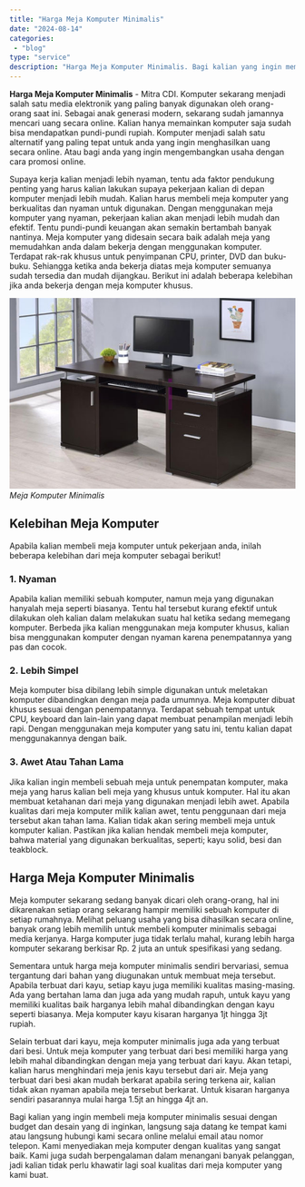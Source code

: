 ```yaml
---
title: "Harga Meja Komputer Minimalis"
date: "2024-08-14"
categories:
 - "blog"
type: "service"
description: "Harga Meja Komputer Minimalis. Bagi kalian yang ingin membeli meja komputer minimalis sesuai dengan budget dan desain yang di inginkan, langsung saja datang..."
---
```


**Harga Meja Komputer Minimalis** - Mitra CDI. Komputer sekarang menjadi salah satu media elektronik yang paling banyak digunakan oleh orang-orang saat ini. Sebagai anak generasi modern, sekarang sudah jamannya mencari uang secara online. Kalian hanya memainkan komputer saja sudah bisa mendapatkan pundi-pundi rupiah. Komputer menjadi salah satu alternatif yang paling tepat untuk anda yang ingin menghasilkan uang secara online. Atau bagi anda yang ingin mengembangkan usaha dengan cara promosi online.

Supaya kerja kalian menjadi lebih nyaman, tentu ada faktor pendukung penting yang harus kalian lakukan supaya pekerjaan kalian di depan komputer menjadi lebih mudah. Kalian harus membeli meja komputer yang berkualitas dan nyaman untuk digunakan. Dengan menggunakan meja komputer yang nyaman, pekerjaan kalian akan menjadi lebih mudah dan efektif. Tentu pundi-pundi keuangan akan semakin bertambah banyak nantinya. Meja komputer yang didesain secara baik adalah meja yang memudahkan anda dalam bekerja dengan menggunakan komputer. Terdapat rak-rak khusus untuk penyimpanan CPU, printer, DVD dan buku-buku. Sehiangga ketika anda bekerja diatas meja komputer semuanya sudah tersedia dan mudah dijangkau. Berikut ini adalah beberapa kelebihan jika anda bekerja dengan meja komputer khusus.

![Harga Meja Komputer Minimalis](/images/blog/meja-komputer-minimalis.jpg)
*Meja Komputer Minimalis*

## Kelebihan Meja Komputer

Apabila kalian membeli meja komputer untuk pekerjaan anda, inilah beberapa kelebihan dari meja komputer sebagai berikut!
### 1\. Nyaman

Apabila kalian memiliki sebuah komputer, namun meja yang digunakan hanyalah meja seperti biasanya. Tentu hal tersebut kurang efektif untuk dilakukan oleh kalian dalam melakukan suatu hal ketika sedang memegang komputer. Berbeda jika kalian menggunakan meja komputer khusus, kalian bisa menggunakan komputer dengan nyaman karena penempatannya yang pas dan cocok.

### 2\. Lebih Simpel

Meja komputer bisa dibilang lebih simple digunakan untuk meletakan komputer dibandingkan dengan meja pada umumnya. Meja komputer dibuat khusus sesuai dengan penempatannya. Terdapat sebuah tempat untuk CPU, keyboard dan lain-lain yang dapat membuat penampilan menjadi lebih rapi. Dengan menggunakan meja komputer yang satu ini, tentu kalian dapat menggunakannya dengan baik.

### 3\. Awet Atau Tahan Lama

Jika kalian ingin membeli sebuah meja untuk penempatan komputer, maka meja yang harus kalian beli meja yang khusus untuk komputer. Hal itu akan membuat ketahanan dari meja yang digunakan menjadi lebih awet. Apabila kualitas dari meja komputer milik kalian awet, tentu penggunaan dari meja tersebut akan tahan lama. Kalian tidak akan sering membeli meja untuk komputer kalian. Pastikan jika kalian hendak membeli meja komputer, bahwa material yang digunakan berkualitas, seperti; kayu solid, besi dan teakblock.

## Harga Meja Komputer Minimalis

Meja komputer sekarang sedang banyak dicari oleh orang-orang, hal ini dikarenakan setiap orang sekarang hampir memiliki sebuah komputer di setiap rumahnya. Melihat peluang usaha yang bisa dihasilkan secara online, banyak orang lebih memilih untuk membeli komputer minimalis sebagai media kerjanya. Harga komputer juga tidak terlalu mahal, kurang lebih harga komputer sekarang berkisar Rp. 2 juta an untuk spesifikasi yang sedang.

Sementara untuk harga meja komputer minimalis sendiri bervariasi, semua tergantung dari bahan yang diugunakan untuk membuat meja tersebut. Apabila terbuat dari kayu, setiap kayu juga memiliki kualitas masing-masing. Ada yang bertahan lama dan juga ada yang mudah rapuh, untuk kayu yang memiliki kualitas baik harganya lebih mahal dibandingkan dengan kayu seperti biasanya. Meja komputer kayu kisaran harganya 1jt hingga 3jt rupiah.

Selain terbuat dari kayu, meja komputer minimalis juga ada yang terbuat dari besi. Untuk meja komputer yang terbuat dari besi memiliki harga yang lebih mahal dibandingkan dengan meja yang terbuat dari kayu. Akan tetapi, kalian harus menghindari meja jenis kayu tersebut dari air. Meja yang terbuat dari besi akan mudah berkarat apabila sering terkena air, kalian tidak akan nyaman apabila meja tersebut berkarat. Untuk kisaran harganya sendiri pasarannya mulai harga 1.5jt an hingga 4jt an.

Bagi kalian yang ingin membeli meja komputer minimalis sesuai dengan budget dan desain yang di inginkan, langsung saja datang ke tempat kami atau langsung hubungi kami secara online melalui email atau nomor telepon. Kami menyediakan meja komputer dengan kualitas yang sangat baik. Kami juga sudah berpengalaman dalam menangani banyak pelanggan, jadi kalian tidak perlu khawatir lagi soal kualitas dari meja komputer yang kami buat.


